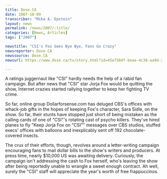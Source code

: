 ```yaml
---
title: Dose.CA
date: 2007-10-09
transcriber: "Mika A. Epstein"
layout: news
permalink: /news/2007/:title/
categories: [News, Articles]
tags: ["2007"]

newstitle: "CSI's Fox Goes Bye Bye, Fans Go Crazy"
newsreporter: Dose.CA
newssource: Dose.CA
newsurl: https://www.dose.ca/tv/story.html?id=45e7584f-beae-4c38-aa9d-236b880d4386&k=24610

---
```


A ratings juggernaut like "CSI" hardly needs the help of a rabid fan campaign. But after news that "CSI" star Jorja Fox would be quitting the show, Internet crazies started rallying together to keep her fighting TV crime.

So far, online group Dollarforsense.com has deluged CBS's offices with whack-job gifts in the hopes of keeping Fox's character, Sara Sidle, on the show. So far, their stunts have stopped just short of being mistaken as the calling cards of one of "CSI"'s rotating cast of psycho killers. They've hired planes to fly "Keep Jorja Fox on "CSI"" messages over CBS studios, stuffed execs' offices with balloons and inexplicably sent off 192 chocolate-covered insects.

The crux of their efforts, though, revolves around a letter-writing campaign encouraging fans to mail dollar bills to the show's writers and producers. At press time, nearly $10,000 US was awaiting delivery. Curiously, the campaign isn't addressing the cash to Fox herself, who's leaving the show after being reportedly unable to wrangle a sweet enough contract. Ah well, surely the "CSI" staff will appreciate the year's worth of free frappuccinos.
